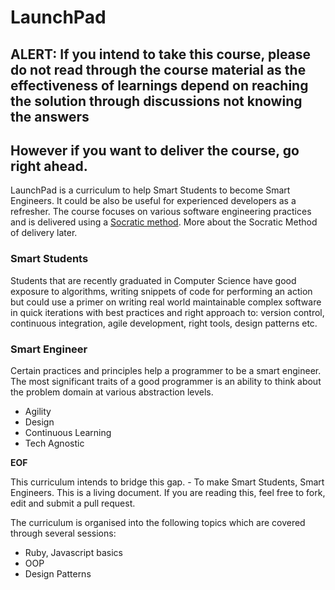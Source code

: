 # LaunchPad

## ALERT: If you intend to take this course, please do not read through the course material as the effectiveness of learnings depend on reaching the solution through discussions not knowing the answers
## However if you want to deliver the course, go right ahead. 

LaunchPad is a curriculum to help Smart Students to become Smart Engineers. It could be also be useful for experienced developers as a refresher. The course focuses on various software engineering practices and is delivered using a [Socratic method](http://en.wikipedia.org/wiki/Socratic_method "Wikipedia"). More about the Socratic Method of delivery later. 

### Smart Students

Students that are recently graduated in Computer Science have good exposure to algorithms, writing snippets of code for performing an action but could use a primer on writing real world maintainable complex software in quick iterations with best practices and right approach to: version control, continuous integration, agile development, right tools, design patterns etc.

### Smart Engineer

Certain practices and principles help a programmer to be a smart engineer. The most significant traits of a good programmer is an ability to think about the problem domain at various abstraction levels.

* Agility
* Design
* Continuous Learning
* Tech Agnostic



__EOF__

This curriculum intends to bridge this gap. - To make Smart Students, Smart Engineers. This is a living document. If you are reading this, feel free to fork, edit and submit a pull request.

The curriculum is organised into the following topics which are covered through several sessions:


- Ruby, Javascript basics
- OOP
- Design Patterns

